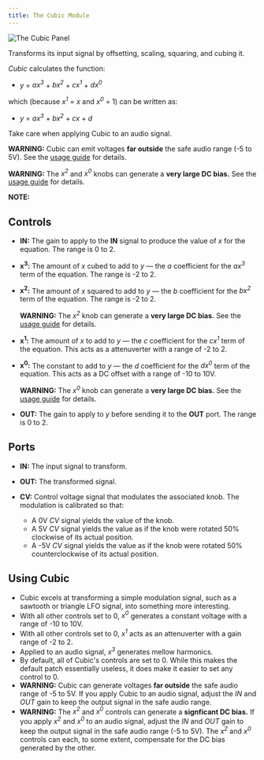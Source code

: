 ```yaml
---
title: The Cubic Module
---
```

<img class="panel" src="panel.svg" alt="The Cubic Panel" />

Transforms its input signal by offsetting, scaling, squaring, and cubing it.

*Cubic* calculates the function:

- *y* = *ax<sup>3</sup>* + *bx<sup>2</sup>* + *cx<sup>1</sup>* + *dx<sup>0</sup>*

which
(because *x<sup>1</sup>* = *x* and *x<sup>0</sup>* = 1)
can be written as:

- *y* = *ax<sup>3</sup>* + *bx<sup>2</sup>* + *cx* + *d*

Take care when applying Cubic to an audio signal.

**WARNING:**
Cubic can emit voltages **far outside** the safe
audio range (-5 to 5V).
See the [usage guide](#using-cubic) for details.

**WARNING:**
The _x<sup>2</sup>_ and _x<sup>0</sup>_ knobs
can generate
a **very large DC bias.**
See the [usage guide](#using-cubic) for details.

**NOTE:**

## Controls
- **IN:**
    The gain to apply to the **IN** signal
    to produce the value of *x* for the equation.
    The range is 0 to 2.

- **x<sup>3</sup>:**
    The amount of *x* cubed to add to *y*
    —
    the *a* coefficient for the *ax<sup>3</sup>* term of the equation.
    The range is -2 to 2.

- **x<sup>2</sup>:**
    The amount of *x* squared to add to *y*
    —
    the *b* coefficient for the *bx<sup>2</sup>* term of the equation.
    The range is -2 to 2.

    **WARNING:**
    The _x<sup>2</sup>_ knob
    can generate
    a **very large DC bias.**
    See the [usage guide](#using-cubic) for details.

- **x<sup>1</sup>:**
    The amount of *x* to add to *y*
    —
    the *c* coefficient for the *cx<sup>1</sup>* term of the equation.
    This acts as a attenuverter
    with a range of -2 to 2.

- **x<sup>0</sup>:**
    The constant to add to *y*
    —
    the *d* coefficient for the *dx<sup>0</sup>* term of the equation.
    This acts as a DC offset
    with a range of -10 to 10V.

    **WARNING:**
    The _x<sup>0</sup>_ knob
    can generate
    a **very large DC bias.**
    See the [usage guide](#using-cubic) for details.

- **OUT:**
    The gain to apply to *y*
    before sending it to the **OUT** port.
    The range is 0 to 2.

## Ports
- **IN:**
    The input signal to transform.

- **OUT:**
    The transformed signal.

- **CV:**
    Control voltage signal that modulates the associated knob.
    The modulation is calibrated so that:
    - A 0V _CV_ signal yields the value of the knob.
    - A 5V _CV_ signal yields the value
        as if the knob were rotated 50%
        clockwise
        of its actual position.
    - A -5V _CV_ signal yields the value
        as if the knob were rotated 50%
        counterclockwise
        of its actual position.

## Using Cubic

- Cubic excels at transforming a simple modulation signal,
    such as a sawtooth or triangle LFO signal,
    into something more interesting.
- With all other controls set to 0,
    _x<sup>0</sup>_
    generates a constant voltage
    with a range of -10 to 10V.
- With all other controls set to 0,
    _x<sup>1</sup>_
    acts as an attenuverter
    with a gain range of -2 to 2.
- Applied to an audio signal,
    _x<sup>3</sup>_
   generates mellow harmonics.
- By default,
    all of Cubic's controls are set to 0.
    While this makes the default patch essentially useless,
    it does make it easier
    to set any control to 0.
- **WARNING:**
    Cubic can generate voltages
    **far outside** the safe audio range of -5 to 5V.
    If you apply Cubic to an audio signal,
    adjust the _IN_ and _OUT_ gain
    to keep the output signal
    in the safe audio range.
- **WARNING:**
    The _x<sup>2</sup>_ and _x<sup>0</sup>_ controls
    can generate
    a **signficant DC bias.**
    If you apply
    _x<sup>2</sup>_ and _x<sup>0</sup>_
    to an audio signal,
    adjust the _IN_ and _OUT_ gain
    to keep the output signal
    in the safe audio range (-5 to 5V).
    The _x<sup>2</sup>_ and _x<sup>0</sup>_ controls
    can each,
    to some extent,
    compensate for the DC bias
    generated by the other.

